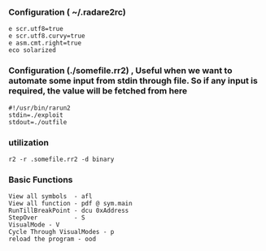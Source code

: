 ### Configuration ( ~/.radare2rc)
```
e scr.utf8=true
e scr.utf8.curvy=true
e asm.cmt.right=true
eco solarized
```

### Configuration (./somefile.rr2) , Useful when we want to automate some input from stdin through file. So if any input is required, the value will be fetched from here
```
#!/usr/bin/rarun2
stdin=./exploit
stdout=./outfile
```

### utilization
```
r2 -r .somefile.rr2 -d binary
```

### Basic Functions
```
View all symbols  - afl
View all function - pdf @ sym.main
RunTillBreakPoint - dcu 0xAddress
StepOver          - S
VisualMode - V
Cycle Through VisualModes - p
reload the program - ood
```
